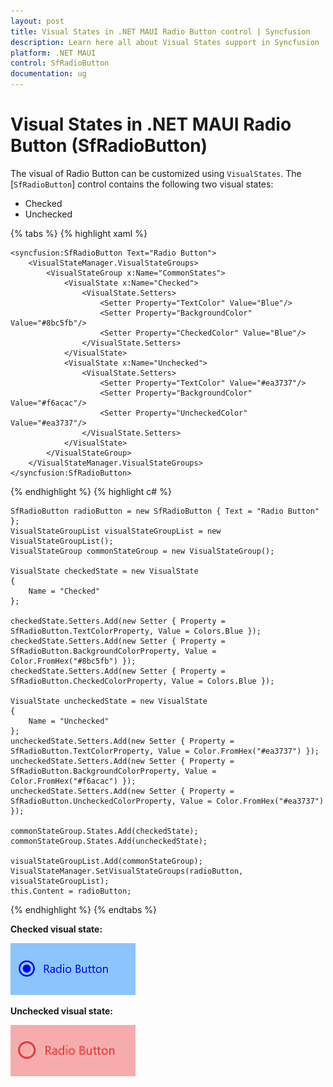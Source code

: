```yaml
---
layout: post
title: Visual States in .NET MAUI Radio Button control | Syncfusion
description: Learn here all about Visual States support in Syncfusion .NET MAUI Radio Button (SfRadioButton) control and more.
platform: .NET MAUI
control: SfRadioButton
documentation: ug
---
```


# Visual States in .NET MAUI Radio Button (SfRadioButton)

The visual of Radio Button can be customized using `VisualStates`. The [`SfRadioButton`] control contains the following two visual states:

* Checked
* Unchecked


{% tabs %}
{% highlight xaml %}

    <syncfusion:SfRadioButton Text="Radio Button">
        <VisualStateManager.VisualStateGroups>
            <VisualStateGroup x:Name="CommonStates">
                <VisualState x:Name="Checked">
                    <VisualState.Setters>
                        <Setter Property="TextColor" Value="Blue"/>
                        <Setter Property="BackgroundColor" Value="#8bc5fb"/>
                        <Setter Property="CheckedColor" Value="Blue"/>
                    </VisualState.Setters>
                </VisualState>
                <VisualState x:Name="Unchecked">
                    <VisualState.Setters>
                        <Setter Property="TextColor" Value="#ea3737"/>
                        <Setter Property="BackgroundColor" Value="#f6acac"/>
                        <Setter Property="UncheckedColor" Value="#ea3737"/>
                    </VisualState.Setters>
                </VisualState>
            </VisualStateGroup>
        </VisualStateManager.VisualStateGroups>
    </syncfusion:SfRadioButton>

{% endhighlight %}
{% highlight c# %}

    SfRadioButton radioButton = new SfRadioButton { Text = "Radio Button" };
    VisualStateGroupList visualStateGroupList = new VisualStateGroupList();
    VisualStateGroup commonStateGroup = new VisualStateGroup();

    VisualState checkedState = new VisualState
    {
        Name = "Checked"
    };

    checkedState.Setters.Add(new Setter { Property = SfRadioButton.TextColorProperty, Value = Colors.Blue });
    checkedState.Setters.Add(new Setter { Property = SfRadioButton.BackgroundColorProperty, Value = Color.FromHex("#8bc5fb") });
    checkedState.Setters.Add(new Setter { Property = SfRadioButton.CheckedColorProperty, Value = Colors.Blue });

    VisualState uncheckedState = new VisualState
    {
        Name = "Unchecked"
    };
    uncheckedState.Setters.Add(new Setter { Property = SfRadioButton.TextColorProperty, Value = Color.FromHex("#ea3737") });
    uncheckedState.Setters.Add(new Setter { Property = SfRadioButton.BackgroundColorProperty, Value = Color.FromHex("#f6acac") });
    uncheckedState.Setters.Add(new Setter { Property = SfRadioButton.UncheckedColorProperty, Value = Color.FromHex("#ea3737") });

    commonStateGroup.States.Add(checkedState);
    commonStateGroup.States.Add(uncheckedState);

    visualStateGroupList.Add(commonStateGroup);
    VisualStateManager.SetVisualStateGroups(radioButton, visualStateGroupList);
    this.Content = radioButton;

{% endhighlight %}
{% endtabs %}

**Checked visual state:**

![SfRadioButton with visual state of checked state](Images/VisualState/checkedvisualstate.png)

**Unchecked visual state:**

![SfRadioButton with visual state of unchecked state](Images/VisualState/uncheckedvisualstate.png)
